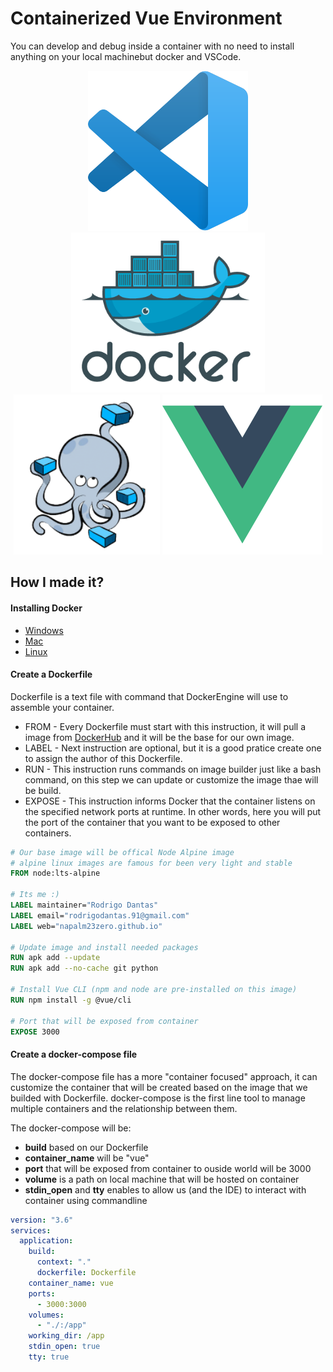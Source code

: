 # Containerized Vue Environment

You can develop and debug inside a container with no need to install anything on your local machinebut docker and VSCode.

<div align="center">
  <img width="256" height="256" src="./docs/images/vscode-icon.png">
  <img  height="256" src="./docs/images/docker-icon.png">
  <img  height="256" src="./docs/images/compose-icon.png">
  <img width="256" height="256" src="./docs/images/vue-icon.png">
</div>

## How I made it?

#### Installing Docker

- [Windows](https://docs.docker.com/docker-for-windows/install/)
- [Mac](https://docs.docker.com/docker-for-mac/install/)
- [Linux](https://docs.docker.com/install/linux/docker-ce/ubuntu/)

#### Create a Dockerfile

Dockerfile is a text file with command that DockerEngine will use to assemble your container.<br>

- FROM - Every Dockerfile must start with this instruction, it will pull a image from [DockerHub](https://hub.docker.com/) and it will be the base for our own image.
- LABEL - Next instruction are optional, but it is a good pratice create one to assign the author of this Dockerfile.
- RUN - This instruction runs commands on image builder just like a bash command, on this step we can update or customize the image thae will be build.
- EXPOSE - This instruction informs Docker that the container listens on the specified network ports at runtime. In other words, here you will put the port of the container that you want to be exposed to other containers.

```Dockerfile
# Our base image will be offical Node Alpine image
# alpine linux images are famous for been very light and stable
FROM node:lts-alpine

# Its me :)
LABEL maintainer="Rodrigo Dantas"
LABEL email="rodrigodantas.91@gmail.com"
LABEL web="napalm23zero.github.io"

# Update image and install needed packages
RUN apk add --update
RUN apk add --no-cache git python

# Install Vue CLI (npm and node are pre-installed on this image)
RUN npm install -g @vue/cli

# Port that will be exposed from container
EXPOSE 3000

```

#### Create a docker-compose file

The docker-compose file has a more "container focused" approach, it can customize the container that will be created based on the image that we builded with Dockerfile. docker-compose is the first line tool to manage multiple containers and the relationship between them.

The docker-compose will be:

- **build** based on our Dockerfile
- **container_name** will be "vue"
- **port** that will be exposed from container to ouside world will be 3000
- **volume** is a path on local machine that will be hosted on container
- **stdin_open** and **tty** enables to allow us (and the IDE) to interact with container using commandline

```yaml
version: "3.6"
services:
  application:
    build:
      context: "."
      dockerfile: Dockerfile
    container_name: vue
    ports:
      - 3000:3000
    volumes:
      - "./:/app"
    working_dir: /app
    stdin_open: true
    tty: true
```